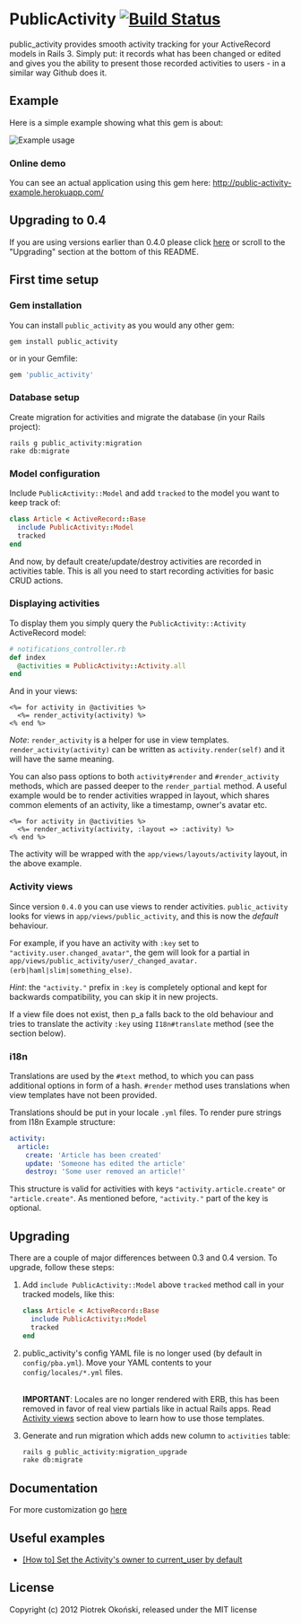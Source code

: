 # PublicActivity [![Build Status](https://secure.travis-ci.org/pokonski/public_activity.png)](http://travis-ci.org/pokonski/public_activity)

public_activity provides smooth activity tracking for your ActiveRecord models in Rails 3.
Simply put: it records what has been changed or edited and gives you the ability to present those recorded activities to users - in a similar way Github does it.

## Example

Here is a simple example showing what this gem is about:

![Example usage](http://i.imgur.com/q0TVx.png)

### Online demo

You can see an actual application using this gem here: http://public-activity-example.herokuapp.com/

## Upgrading to 0.4

If you are using versions earlier than 0.4.0 please click [here](#upgrading) or scroll to the "Upgrading" section at the bottom of this README.

## First time setup

### Gem installation

You can install `public_activity` as you would any other gem:

    gem install public_activity

or in your Gemfile:

```ruby
gem 'public_activity'
```

### Database setup

Create migration for activities and migrate the database (in your Rails project):

    rails g public_activity:migration
    rake db:migrate

### Model configuration

Include `PublicActivity::Model` and add `tracked` to the model you want to keep track of:

```ruby
class Article < ActiveRecord::Base
  include PublicActivity::Model
  tracked
end
```

And now, by default create/update/destroy activities are recorded in activities table. This is all you need to start recording activities for basic CRUD actions.

### Displaying activities

To display them you simply query the `PublicActivity::Activity` ActiveRecord model:

```ruby
# notifications_controller.rb
def index
  @activities = PublicActivity::Activity.all
end
```

And in your views:

```erb
<%= for activity in @activities %>
  <%= render_activity(activity) %>
<% end %>
```

*Note*: `render_activity` is a helper for use in view templates. `render_activity(activity)` can be written as `activity.render(self)` and it will have the same meaning.

You can also pass options to both `activity#render` and `#render_activity` methods, which are passed deeper to the `render_partial` method.
A useful example would be to render activities wrapped in layout, which shares common elements of an activity, like a timestamp, owner's avatar etc.

```erb
<%= for activity in @activities %>
  <%= render_activity(activity, :layout => :activity) %>
<% end %>
```

The activity will be wrapped with the `app/views/layouts/activity` layout, in the above example.

### Activity views

Since version `0.4.0` you can use views to render activities. `public_activity` looks for views in `app/views/public_activity`, and this is now the *default* behaviour.

For example, if you have an activity with `:key` set to `"activity.user.changed_avatar"`, the gem will look for a partial in `app/views/public_activity/user/_changed_avatar.(erb|haml|slim|something_else)`.

*Hint*: the `"activity."` prefix in `:key` is completely optional and kept for backwards compatibility, you can skip it in new projects.

If a view file does not exist, then p_a falls back to the old behaviour and tries to translate the activity `:key` using `I18n#translate` method (see the section below).

### i18n

Translations are used by the `#text` method, to which you can pass additional options in form of a hash. `#render` method uses translations when view templates have not been provided.

Translations should be put in your locale `.yml` files. To render pure strings from I18n Example structure:

```yaml
activity:
  article:
    create: 'Article has been created'
    update: 'Someone has edited the article'
    destroy: 'Some user removed an article!'
```

This structure is valid for activities with keys `"activity.article.create"` or `"article.create"`. As mentioned before, `"activity."` part of the key is optional.

## Upgrading

There are a couple of major differences between 0.3 and 0.4 version. To upgrade, follow these steps:

1.  Add `include PublicActivity::Model` above `tracked` method call in your tracked models, like this:

    ```ruby
    class Article < ActiveRecord::Base
      include PublicActivity::Model
      tracked
    end
    ```

2.   public_activity's config YAML file is no longer used (by default in `config/pba.yml`). Move your YAML contents to your `config/locales/*.yml` files.

     <br/>**IMPORTANT**: Locales are no longer rendered with ERB, this has been removed in favor of real view partials like in actual Rails apps.
     Read [Activity views](#activity-views) section above to learn how to use those templates.<br/>

3.   Generate and run migration which adds new column to `activities` table:

     ```bash
     rails g public_activity:migration_upgrade
     rake db:migrate
     ```

## Documentation

For more customization go [here](http://rubydoc.info/gems/public_activity/index)

## Useful examples

* [[How to] Set the Activity's owner to current_user by default](https://github.com/pokonski/public_activity/wiki/%5BHow-to%5D-Set-the-Activity's-owner-to-current_user-by-default)


## License
Copyright (c) 2012 Piotrek Okoński, released under the MIT license